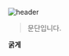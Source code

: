 ![header](https://capsule-render.vercel.app/api?type=Waving&color=4e63d6&height=200&section=header&text=겜마고2반&fontSize=50&animation=fadeIn&fontColor=DDDDDD)

>문단입니다.

**굵게**
